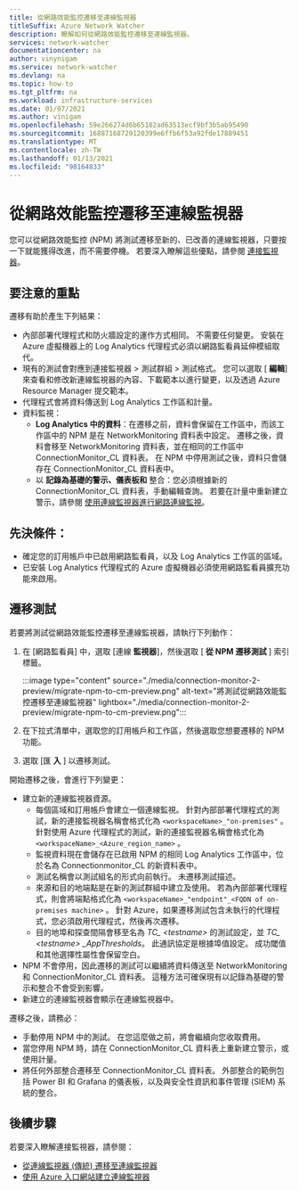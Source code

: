 ```yaml
---
title: 從網路效能監控遷移至連線監視器
titleSuffix: Azure Network Watcher
description: 瞭解如何從網路效能監控遷移至連線監視器。
services: network-watcher
documentationcenter: na
author: vinynigam
ms.service: network-watcher
ms.devlang: na
ms.topic: how-to
ms.tgt_pltfrm: na
ms.workload: infrastructure-services
ms.date: 01/07/2021
ms.author: vinigam
ms.openlocfilehash: 59e266274d6b65182ad63513ecf9bf3b5ab95490
ms.sourcegitcommit: 16887168729120399e6ffb6f53a92fde17889451
ms.translationtype: MT
ms.contentlocale: zh-TW
ms.lasthandoff: 01/13/2021
ms.locfileid: "98164833"
---
```

# <a name="migrate-to-connection-monitor-from-network-performance-monitor"></a>從網路效能監控遷移至連線監視器

您可以從網路效能監控 (NPM) 將測試遷移至新的、已改善的連線監視器，只要按一下就能獲得改進，而不需要停機。 若要深入瞭解這些優點，請參閱 [連接監視器](./connection-monitor-overview.md)。


## <a name="key-points-to-note"></a>要注意的重點

遷移有助於產生下列結果：

* 內部部署代理程式和防火牆設定的運作方式相同。 不需要任何變更。 安裝在 Azure 虛擬機器上的 Log Analytics 代理程式必須以網路監看員延伸模組取代。
* 現有的測試會對應到連接監視器 > 測試群組 > 測試格式。 您可以選取 [ **編輯**] 來查看和修改新連線監視器的內容、下載範本以進行變更，以及透過 Azure Resource Manager 提交範本。
* 代理程式會將資料傳送到 Log Analytics 工作區和計量。
* 資料監視：
   * **Log Analytics 中的資料**：在遷移之前，資料會保留在工作區中，而該工作區中的 NPM 是在 NetworkMonitoring 資料表中設定。 遷移之後，資料會移至 NetworkMonitoring 資料表，並在相同的工作區中 ConnectionMonitor_CL 資料表。 在 NPM 中停用測試之後，資料只會儲存在 ConnectionMonitor_CL 資料表中。
   * 以 **記錄為基礎的警示、儀表板和** 整合：您必須根據新的 ConnectionMonitor_CL 資料表，手動編輯查詢。 若要在計量中重新建立警示，請參閱 [使用連線監視器進行網路連線監視](./connection-monitor-overview.md#metrics-in-azure-monitor)。
    
## <a name="prerequisites"></a>先決條件：

* 確定您的訂用帳戶中已啟用網路監看員，以及 Log Analytics 工作區的區域。
* 已安裝 Log Analytics 代理程式的 Azure 虛擬機器必須使用網路監看員擴充功能來啟用。

## <a name="migrate-the-tests"></a>遷移測試

若要將測試從網路效能監控遷移至連線監視器，請執行下列動作：

1. 在 [網路監看員] 中，選取 [連線 **監視器**]，然後選取 [ **從 NPM 遷移測試** ] 索引標籤。 

    :::image type="content" source="./media/connection-monitor-2-preview/migrate-npm-to-cm-preview.png" alt-text="將測試從網路效能監控遷移至連線監視器" lightbox="./media/connection-monitor-2-preview/migrate-npm-to-cm-preview.png":::
    
1. 在下拉式清單中，選取您的訂用帳戶和工作區，然後選取您想要遷移的 NPM 功能。 
1. 選取 [匯 **入** ] 以遷移測試。

開始遷移之後，會進行下列變更： 
* 建立新的連線監視器資源。
   * 每個區域和訂用帳戶會建立一個連線監視。 針對內部部署代理程式的測試，新的連接監視器名稱會格式化為 `<workspaceName>_"on-premises"` 。 針對使用 Azure 代理程式的測試，新的連接監視器名稱會格式化為 `<workspaceName>_<Azure_region_name>` 。
   * 監視資料現在會儲存在已啟用 NPM 的相同 Log Analytics 工作區中，位於名為 Connectionmonitor_CL 的新資料表中。 
   * 測試名稱會以測試組名的形式向前執行。 未遷移測試描述。
   * 來源和目的地端點是在新的測試群組中建立及使用。 若為內部部署代理程式，則會將端點格式化為 `<workspaceName>_"endpoint"_<FQDN of on-premises machine>` 。 針對 Azure，如果遷移測試包含未執行的代理程式，您必須啟用代理程式，然後再次遷移。
   * 目的地埠和探查間隔會移至名為 *TC_ \<testname>* 的測試設定，並 *TC_ \<testname> _AppThresholds*。 此通訊協定是根據埠值設定。 成功閾值和其他選擇性屬性會保留空白。
* NPM 不會停用，因此遷移的測試可以繼續將資料傳送至 NetworkMonitoring 和 ConnectionMonitor_CL 資料表。 這種方法可確保現有以記錄為基礎的警示和整合不會受到影響。
* 新建立的連線監視器會顯示在連線監視器中。

遷移之後，請務必：
* 手動停用 NPM 中的測試。 在您這麼做之前，將會繼續向您收取費用。 
* 當您停用 NPM 時，請在 ConnectionMonitor_CL 資料表上重新建立警示，或使用計量。 
* 將任何外部整合遷移至 ConnectionMonitor_CL 資料表。 外部整合的範例包括 Power BI 和 Grafana 的儀表板，以及與安全性資訊和事件管理 (SIEM) 系統的整合。


## <a name="next-steps"></a>後續步驟

若要深入瞭解連接監視器，請參閱：
* [從連線監視器 (傳統) 遷移至連線監視器](./migrate-to-connection-monitor-from-connection-monitor-classic.md)
* [使用 Azure 入口網站建立連線監視器](./connection-monitor-create-using-portal.md)
